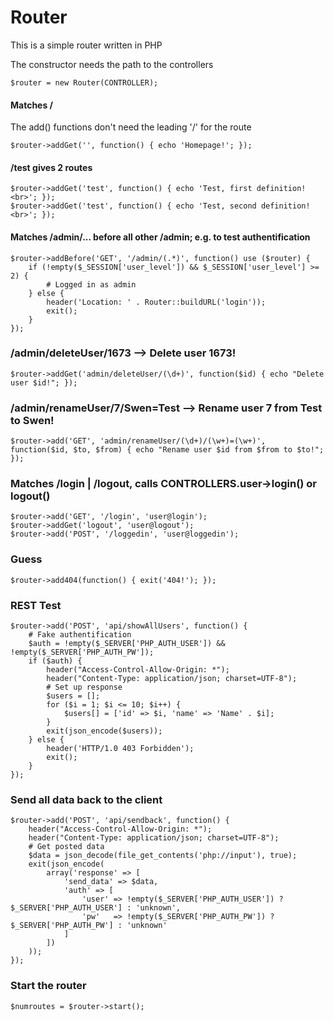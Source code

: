 # Router
This is a simple router written in PHP


The constructor needs the path to the controllers
```
$router = new Router(CONTROLLER);
```
#### Matches /
The add() functions don't need the leading '/' for the route
```
$router->addGet('', function() { echo 'Homepage!'; });
```
#### /test gives 2 routes
```
$router->addGet('test', function() { echo 'Test, first definition!<br>'; });
$router->addGet('test', function() { echo 'Test, second definition!<br>'; });
```
#### Matches /admin/... before all other /admin; e.g. to test authentification
```
$router->addBefore('GET', '/admin/(.*)', function() use ($router) { 
    if (!empty($_SESSION['user_level']) && $_SESSION['user_level'] >= 2) {
        # Logged in as admin
    } else {
        header('Location: ' . Router::buildURL('login'));
        exit();
    }
});
```
### /admin/deleteUser/1673 --> Delete user 1673!
```
$router->addGet('admin/deleteUser/(\d+)', function($id) { echo "Delete user $id!"; });
```
### /admin/renameUser/7/Swen=Test --> Rename user 7 from Test to Swen!
```
$router->add('GET', 'admin/renameUser/(\d+)/(\w+)=(\w+)', function($id, $to, $from) { echo "Rename user $id from $from to $to!"; });
```
### Matches /login | /logout, calls CONTROLLERS.user->login() or logout()
```
$router->add('GET', '/login', 'user@login');
$router->addGet('logout', 'user@logout');
$router->add('POST', '/loggedin', 'user@loggedin');
```
### Guess
```
$router->add404(function() { exit('404!'); });
```
### REST Test
```
$router->add('POST', 'api/showAllUsers', function() {
    # Fake authentification
    $auth = !empty($_SERVER['PHP_AUTH_USER']) && !empty($_SERVER['PHP_AUTH_PW']);
    if ($auth) {
        header("Access-Control-Allow-Origin: *");
        header("Content-Type: application/json; charset=UTF-8");
        # Set up response
        $users = [];
        for ($i = 1; $i <= 10; $i++) {
            $users[] = ['id' => $i, 'name' => 'Name' . $i];
        }
        exit(json_encode($users));
    } else {
        header('HTTP/1.0 403 Forbidden');
        exit();
    }
});
```
### Send all data back to the client
```
$router->add('POST', 'api/sendback', function() {
    header("Access-Control-Allow-Origin: *");
    header("Content-Type: application/json; charset=UTF-8");
    # Get posted data
    $data = json_decode(file_get_contents('php://input'), true);
    exit(json_encode(
        array('response' => [
            'send_data' => $data,
            'auth' => [
                'user' => !empty($_SERVER['PHP_AUTH_USER']) ? $_SERVER['PHP_AUTH_USER'] : 'unknown',
                'pw'   => !empty($_SERVER['PHP_AUTH_PW']) ? $_SERVER['PHP_AUTH_PW'] : 'unknown'
            ]
        ])
    ));
});
```
### Start the router
```
$numroutes = $router->start();
```
